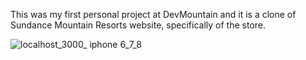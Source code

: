 This was my first personal project at DevMountain and it is a clone of Sundance Mountain Resorts website, specifically of the store.

![localhost_3000_ iphone 6_7_8](https://user-images.githubusercontent.com/40444375/51639471-33cc0780-1f1e-11e9-96bd-81e7147bf61b.png)
